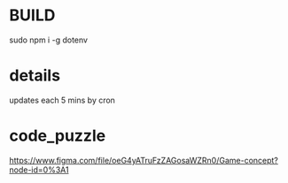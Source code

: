 # BUILD
sudo npm i -g dotenv

# details
updates each 5 mins by cron 

# code_puzzle
https://www.figma.com/file/oeG4yATruFzZAGosaWZRn0/Game-concept?node-id=0%3A1
